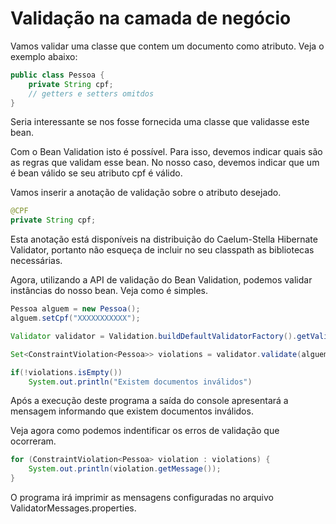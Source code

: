 # Validação na camada de negócio

Vamos validar uma classe que contem um documento como atributo. Veja o exemplo abaixo:
```java
public class Pessoa {  
    private String cpf;  
    // getters e setters omitdos  
}  
```
Seria interessante se nos fosse fornecida uma classe que validasse este bean.

Com o Bean Validation isto é possível. Para isso, devemos indicar quais são as regras que validam esse bean. No nosso caso, devemos indicar que um é bean válido se seu atributo cpf é válido.

Vamos inserir a anotação de validação sobre o atributo desejado.
```java
@CPF 
private String cpf;
```

Esta anotação está disponíveis na distribuição do Caelum-Stella Hibernate Validator, portanto não esqueça de incluir no seu classpath as bibliotecas necessárias.

Agora, utilizando a API de validação do Bean Validation, podemos validar instâncias do nosso bean. Veja como é simples.
```java
Pessoa alguem = new Pessoa(); 
alguem.setCpf("XXXXXXXXXXX"); 

Validator validator = Validation.buildDefaultValidatorFactory().getValidator();

Set<ConstraintViolation<Pessoa>> violations = validator.validate(alguem);

if(!violations.isEmpty())
    System.out.println("Existem documentos inválidos")
```
Após a execução deste programa a saída do console apresentará a mensagem informando que existem documentos inválidos.

Veja agora como podemos indentificar os erros de validação que ocorreram.

```java
for (ConstraintViolation<Pessoa> violation : violations) {
    System.out.println(violation.getMessage());
}
```
O programa irá imprimir as mensagens configuradas no arquivo ValidatorMessages.properties.